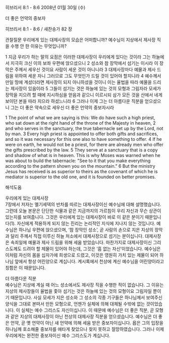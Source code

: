 히브리서 8:1 - 8:6 
2008년 01월 30일 (수)

더 좋은 언약의 중보자



히브리서 8:1 - 8:6 / 새찬송가 82 장


관찰질문
우리에게 있는 대제사장의 모습은 어떠합니까? 
예수님이 지상에서 제사장 직을 수행 안 한 이유는 무엇입니까? 

1 지금 우리가 하는 말의 요점은 이러한 대제사장이 우리에게 있다는 것이라 그는 하늘에서 지극히 크신 이의 보좌 우편에 앉으셨으니 2 성소와 참 장막에서 섬기는 이시라 이 장막은 주께서 세우신 것이요 사람이 세운 것이 아니니라 3 대제사장마다 예물과 제사 드림을 위하여 세운 자니 그러므로 그도 무엇인가 드릴 것이 있어야 할지니라 4 예수께서 만일 땅에 계셨더라면 제사장이 되지 아니하셨을 것이니 이는 율법을 따라 예물을 드리는 제사장이 있음이라 5 그들이 섬기는 것은 하늘에 있는 것의 모형과 그림자라 모세가 장막을 지으려 할 때에 지시하심을 얻음과 같으니 이르시되 삼가 모든 것을 산에서 네게 보이던 본을 따라 지으라 하셨느니라 6 그러나 이제 그는 더 아름다운 직분을 얻으셨으니 그는 더 좋은 약속으로 세우신 더 좋은 언약의 중보자시라  

1 The point of what we are saying is this: We do have such a high priest, who sat down at the right hand of the throne of the Majesty in heaven, 
2 and who serves in the sanctuary, the true tabernacle set up by the Lord, not by man. 3 Every high priest is appointed to offer both gifts and sacrifices, and so it was necessary for this one also to have something to offer. 4 If he were on earth, he would not be a priest, for there are already men who offer the gifts prescribed by the law. 5 They serve at a sanctuary that is a copy and shadow of what is in heaven. This is why Moses was warned when he was about to build the tabernacle: "See to it that you make everything according to the pattern shown you on the mountain." 
6 But the ministry Jesus has received is as superior to theirs as the covenant of which he is mediator is superior to the old one, and it is founded on better promises.

해석도움





우리에게 있는 대제사장  
7장에서 저자는 멜기세덱의 반차를 따르는 대제사장이신 예수님에 대해 설명했습니다. 그런데 오늘 본문은 단단한 식물과 같은 지금까지의 가르침이 우리 자신과 무슨 상관이 있는지를 보여줍니다. 그것은 우리에게 있는 대제사장이 바로 이 같은 분이기 때문입니다(1). 자신에게 적용하게 되지 않는 진리는 논리적인 지식에 지나지 않는 것입니다. 예수님은 하나님 우편에 앉으셨으며, ‘참 장막인 성소’, 곧 사람의 손으로 지은 지상의 장막과 달리 주께서 직접 이루신 하늘 처소에서 대제사장으로 섬기는 분이십니다. 대제사장은 속죄일에 예물과 제사 드림을 위해 세움 받았습니다. 마찬가지로 대제사장이신 그리스도께도 드려야 할 제물이 있어야 하는데, 그것은 ‘흠 없는 자신’이었습니다. 예수님은 이처럼 자신의 몸을 십자가에 희생으로 드렸고, 이것은 영원히 가치 있는 제물이 되어 하나님 앞에서 항상 어린양으로 계십니다. 계시록에서 천상에 계신 예수님을 어린양이라고 칭함은 이 때문입니다.     

더 아름다운 직분  
예수님은 지상에 계실 때 어느 성소에서도 제사장 직을 수행한 적이 없습니다. 그 이유는 지상의 제사장들이 율법을 좇아 섬기는 것은 하늘에 있는 것의 모형이요 그림자일 뿐이기 때문입니다. 사실 모세가 지은 성소와 그 성소의 각종 기구들은 하나님께서 보여주신 양식을 그대로 본떠서 만든 모형으로, 언젠가 실체에 의해 대체될 수밖에 없는 것이었습니다. 이 실체는 예수 그리스도 자신이십니다. 이 때문에 예수님은 더 좋은 직분, 곧 모형과 같은 지상의 대제사장이 아닌 천상의 대제사장 직분을 얻으셨습니다. 예수님은 더 좋은 언약, 곧 옛 언약이 아닌 새 언약에 의해 세움 받은 중보자이십니다. 욥은 그의 입장을 하나님께 호소해줄 중보자를 애타게 찾았으나 찾지 못하고 절망하였습니다. 그러나 이제 우리에게는 완전한 중보자이신 예수 그리스도가 계십니다.